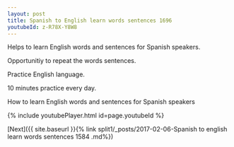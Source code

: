 ```yaml
---
layout: post
title: Spanish to English learn words sentences 1696 
youtubeId: z-R78X-Y8W8
---
```

 
 
Helps to learn English words and sentences for Spanish speakers.

Opportunitiy to repeat the words sentences. 

Practice English language. 
 
10 minutes practice every day. 
 
How to learn English words and sentences for Spanish speakers 
 
{% include youtubePlayer.html id=page.youtubeId %}
 
 
[Next]({{ site.baseurl }}{% link  split1/_posts/2017-02-06-Spanish to english learn words sentences 1584 .md%})
 

